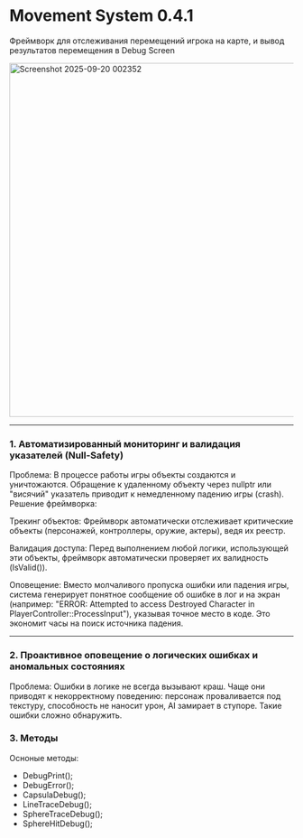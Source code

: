 # Movement System 0.4.1

Фреймворк для отслеживания перемещений игрока на карте, и вывод результатов перемещения в Debug Screen

<img width="1203" height="627" alt="Screenshot 2025-09-20 002352" src="https://github.com/user-attachments/assets/e1d9182e-e7b0-4eda-a2ed-bdd37da8e5da" />

---

### 1. Автоматизированный мониторинг и валидация указателей (Null-Safety)

Проблема: В процессе работы игры объекты создаются и уничтожаются. Обращение к удаленному объекту через nullptr или "висячий" указатель приводит к немедленному падению игры (crash).
Решение фреймворка:

Трекинг объектов: Фреймворк автоматически отслеживает критические объекты (персонажей, контроллеры, оружие, актеры), ведя их реестр.

Валидация доступа: Перед выполнением любой логики, использующей эти объекты, фреймворк автоматически проверяет их валидность (IsValid()).

Оповещение: Вместо молчаливого пропуска ошибки или падения игры, система генерирует понятное сообщение об ошибке в лог и на экран (например: "ERROR: Attempted to access Destroyed Character in PlayerController::ProcessInput"), указывая точное место в коде. Это экономит часы на поиск источника падения.

---

### 2. Проактивное оповещение о логических ошибках и аномальных состояниях

Проблема: Ошибки в логике не всегда вызывают краш. Чаще они приводят к некорректному поведению: персонаж проваливается под текстуру, способность не наносит урон, AI замирает в ступоре. Такие ошибки сложно обнаружить.

### 3. Методы

Осноные методы:
- DebugPrint();
- DebugError();
- CapsulaDebug();
- LineTraceDebug();
- SphereTraceDebug();
- SphereHitDebug();
